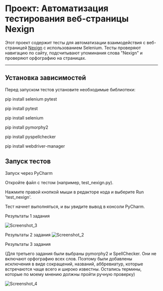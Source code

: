 
# Проект: Автоматизация тестирования веб-страницы Nexign

Этот проект содержит тесты для автоматизации взаимодействия с веб-страницей [Nexign](https://nexign.com/ru) с использованием Selenium. Тесты проверяют навигацию по сайту, подсчитывают упоминания слова "Nexign" и проверяют орфографию на страницах.

---

## Установка зависимостей


Перед запуском тестов установите необходимые библиотеки:

pip install selenium pytest 

pip install pytest

pip install selenium

pip install pymorphy2

pip install pyspellchecker

pip install webdriver-manager


## Запуск тестов

Запуск через PyCharm

Откройте файл с тестом (например, test_nexign.py).

Нажмите правой кнопкой мыши в редакторе кода и выберите Run 'test_nexign'.

Тест начнет выполняться, и вы увидите вывод в консоли PyCharm.

Результаты 1 задания  

![Screenshot_3](https://github.com/user-attachments/assets/89992bd4-d1c9-470d-b58e-f5ab134a22b6)

Результаты 2 задания 
![Screenshot_2](https://github.com/user-attachments/assets/590ebc7c-5f28-4b65-a13a-3dd0ae010cea)

Результаты 3 задания

(Для третьего задания были выбраны pymorphy2 и SpellChecker. Они не включают орфографию всех слов. Поэтому были добавлены исключения в виде сокращений, названий, аббревиатур, которые встречаются чаще всего и широко известны. Остались термины, которые по моему мнению должны пройти ручную проверку)

![Screenshot_4](https://github.com/user-attachments/assets/b0150195-accd-4d9a-a55a-368b00df80c6)

